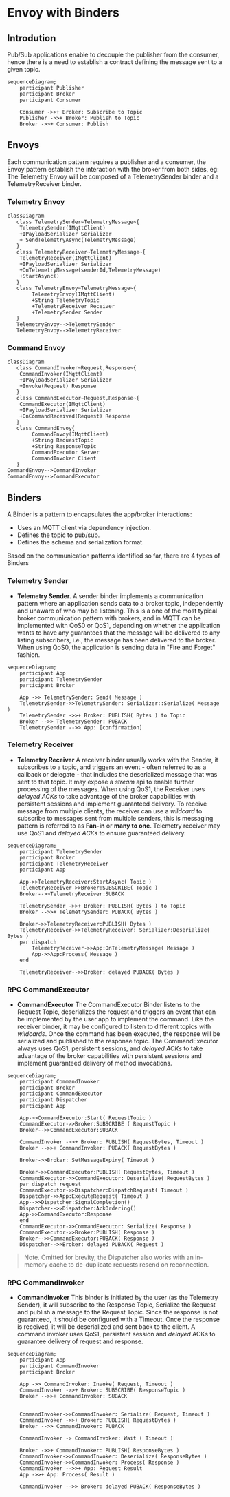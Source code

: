 # Envoy with Binders

## Introdution

Pub/Sub applications enable to decouple the publisher from the consumer, hence there is a need to establish a contract defining the message sent to a given topic.

```mermaid
sequenceDiagram;
    participant Publisher
    participant Broker
    participant Consumer

    Consumer ->>+ Broker: Subscribe to Topic
    Publisher ->>+ Broker: Publish to Topic
    Broker ->>+ Consumer: Publish 
```

## Envoys

Each communication pattern requires a publisher and a consumer, the Envoy pattern establish the interaction with the broker from both sides, eg: The Telemetry Envoy will be composed of a TelemetrySender binder and a TelemetryReceiver binder.

### Telemetry Envoy

```mermaid
classDiagram
   class TelemetrySender~TelemetryMessage~{
    TelemetrySender(IMqttClient)
    +IPayloadSerializer Serializer
    + SendTelemetryAsync(TelemetryMessage)
   }
   class TelemetryReceiver~TelemetryMessage~{
    TelemetryReceiver(IMqttClient)
    +IPayloadSerializer Serializer
    +OnTelemetryMessage(senderId,TelemetryMessage)
    +StartAsync()
   }
   class TelemetryEnvoy~TelemetryMessage~{
        TelemetryEnvoy(IMqttClient)
        +String TelemetryTopic       
        +TelemetryReceiver Receiver
        +TelemetrySender Sender
   }
   TelemetryEnvoy-->TelemetrySender
   TelemetryEnvoy-->TelemetryReceiver
```

### Command Envoy

```mermaid
classDiagram
   class CommandInvoker~Request,Response~{
    CommandInvoker(IMqttClient)
    +IPayloadSerializer Serializer
    +Invoke(Request) Response
   }
   class CommandExecutor~Request,Response~{
    CommandExecutor(IMqttClient)
    +IPayloadSerializer Serializer
    +OnCommandReceived(Request) Response
   }
   class CommandEnvoy{
        CommandEnvoy(IMqttClient)
        +String RequestTopic 
        +String ResponseTopic
        CommandExecutor Server
        CommandInvoker Client
   }
CommandEnvoy-->CommandInvoker
CommandEnvoy-->CommandExecutor
```

## Binders

A Binder is a pattern to encapsulates the app/broker interactions:

- Uses an MQTT client via dependency injection.
- Defines the topic to pub/sub.
- Defines the schema and serialization format.

Based on the communication patterns identified so far, there are 4 types of Binders

### Telemetry Sender

- **Telemetry Sender.** A sender binder implements a communication pattern where an application sends data to a broker topic, independently and unaware of who may be listening. 
This is a one of the most typical broker communication pattern with brokers, and in MQTT can be implemented with QoS0 or QoS1, depending on whether the application wants to have any guarantees that the message will be delivered to any listing subscribers, i.e., the message has been delivered to the broker. When using QoS0, the application is sending data in "Fire and Forget" fashion.

```mermaid
sequenceDiagram;
    participant App
    participant TelemetrySender
    participant Broker
    
    App ->> TelemetrySender: Send( Message )
    TelemetrySender->>TelemetrySender: Serializer::Serialize( Message )
    TelemetrySender ->>+ Broker: PUBLISH( Bytes ) to Topic
    Broker -->> TelemetrySender: PUBACK 
    TelemetrySender -->> App: [confirmation]
```

### Telemetry Receiver

- **Telemetry Receiver** A receiver binder usually works with the Sender, it subscribes to a topic, and triggers an event - often referred to as a callback or delegate - that includes the deserialized message that was sent to that topic. It may expose a _stream_ api to enable further processing of the messages. When using QoS1, the Receiver uses _delayed ACKs_ to take advantage of the broker capabilities with persistent sessions and implement guaranteed delivery.
To receive message from multiple clients, the receiver can use a _wildcard_ to subscribe to messages sent from multiple senders, this is messaging pattern is referred to as **Fan-in** or **many to one**. Telemetry receiver may use QoS1 and _delayed ACKs_ to ensure guaranteed delivery.


```mermaid
sequenceDiagram;
    participant TelemetrySender
    participant Broker
    participant TelemetryReceiver
    participant App
    
    App->>TelemetryReceiver:StartAsync( Topic )
    TelemetryReceiver->>Broker:SUBSCRIBE( Topic )
    Broker-->>TelemetryReceiver:SUBACK

    TelemetrySender ->>+ Broker: PUBLISH( Bytes ) to Topic
    Broker -->>+ TelemetrySender: PUBACK( Bytes )

    Broker->>TelemetryReceiver:PUBLISH( Bytes )
    TelemetryReceiver->>TelemetryReceiver: Serializer:Deserialize( Bytes )
    par dispatch
        TelemetryReceiver->>App:OnTelemetryMessage( Message )
        App->>App:Process( Message )
    end

    TelemetryReceiver-->>Broker: delayed PUBACK( Bytes )
```

### RPC CommandExecutor

- **CommandExecutor** The CommandExecutor Binder listens to the Request Topic, deserializes the request and triggers an event that can be implemented by the user app to implement the command. Like the receiver binder, it may be configured to listen to different topics with _wildcards_. Once the command has been executed, the response will be serialized and published to the response topic. The CommandExecutor always uses QoS1, persistent sessions, and _delayed ACKs_ to take advantage of the broker capabilities with persistent sessions and implement guaranteed delivery of method invocations.

```mermaid
sequenceDiagram;
    participant CommandInvoker
    participant Broker
    participant CommandExecutor
    participant Dispatcher
    participant App
    
    App->>CommandExecutor:Start( RequestTopic )
    CommandExecutor->>Broker:SUBSCRIBE ( RequestTopic )
    Broker-->>CommandExecutor:SUBACK

    CommandInvoker ->>+ Broker: PUBLISH( RequestBytes, Timeout )
    Broker -->>+ CommandInvoker: PUBACK( RequestBytes )
    
    Broker->>Broker: SetMessageExpiry( Timeout )
    
    Broker->>CommandExecutor:PUBLISH( RequestBytes, Timeout )
    CommandExecutor->>CommandExecutor: Deserialize( RequestBytes )
    par dispatch request
    CommandExecutor->>Dispatcher:DispatchRequest( Timeout )
    Dispatcher->>App:ExecuteRequest( Timeout )
    App-->>Dispatcher:SignalCompletion()
    Dispatcher-->>Dispatcher:AckOrdering()
    App->>CommandExecutor:Response
    end
    CommandExecutor->>CommandExecutor: Serialize( Response )
    CommandExecutor->>Broker:PUBLISH( Response )
    Broker-->>CommandExecutor:PUBACK( Response )
    Dispatcher-->>Broker: delayed PUBACK( Request )
```

> Note. Omitted for brevity, the Dispatcher also works with an in-memory cache to de-duplicate requests resend on reconnection.

### RPC CommandInvoker

- **CommandInvoker** This binder is initiated by the user (as the Telemetry Sender), it will subscribe to the Response Topic, Serialize the Request and publish a message to the Request Topic. Since the response is not guaranteed, it should be configured with a Timeout. Once the response is received, it will be deserialized and sent back to the client. A command invoker uses QoS1, persistent session and _delayed_ ACKs to guarantee delivery of request and response.

```mermaid
sequenceDiagram;
    participant App
    participant CommandInvoker
    participant Broker

    App ->> CommandInvoker: Invoke( Request, Timeout )
    CommandInvoker ->>+ Broker: SUBSCRIBE( ResponseTopic )
    Broker -->>+ CommandInvoker: SUBACK
    

    CommandInvoker->>CommandInvoker: Serialize( Request, Timeout )
    CommandInvoker ->>+ Broker: PUBLISH( RequestBytes )
    Broker -->> CommandInvoker: PUBACK 

    CommandInvoker -> CommandInvoker: Wait ( Timeout )

    Broker ->>+ CommandInvoker: PUBLISH( ResponseBytes )
    CommandInvoker->>CommandInvoker: Deserialize( ResponseBytes )
    CommandInvoker->>CommandInvoker: Process( Response )
    CommandInvoker -->>+ App: Request Result
    App ->>+ App: Process( Result )

    CommandInvoker -->> Broker: delayed PUBACK( ResponseBytes )
```

